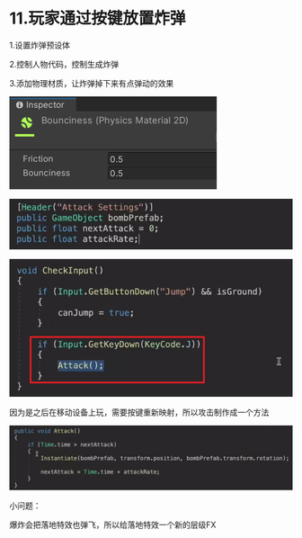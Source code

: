 # 11.玩家通过按键放置炸弹

1.设置炸弹预设体

2.控制人物代码，控制生成炸弹

3.添加物理材质，让炸弹掉下来有点弹动的效果

![389947531d9176a38afdff14d78eda6e.png](image/389947531d9176a38afdff14d78eda6e.png)

![040cf485fb5090c3943b80c6c707022b.png](image/040cf485fb5090c3943b80c6c707022b.png)

![a0b8a0414befaf15349f5ecf15cca61e.png](image/a0b8a0414befaf15349f5ecf15cca61e.png)

因为是之后在移动设备上玩，需要按键重新映射，所以攻击制作成一个方法

![040392a5ba50c1c06218c573ad0207f4.png](image/040392a5ba50c1c06218c573ad0207f4.png)

小问题：

爆炸会把落地特效也弹飞，所以给落地特效一个新的层级FX
